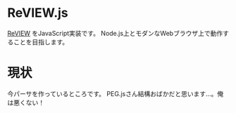 # ReVIEW.js

[ReVIEW](https://github.com/kmuto/review) をJavaScript実装です。
Node.js上とモダンなWebブラウザ上で動作することを目指します。

# 現状

今パーサを作っているところです。
PEG.jsさん結構おばかだと思います…。俺は悪くない！
